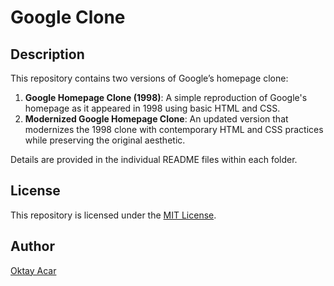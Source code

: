 # Google Clone

## Description

This repository contains two versions of Google’s homepage clone:

1. **Google Homepage Clone (1998)**: A simple reproduction of Google's homepage as it appeared in 1998 using basic HTML and CSS.
2. **Modernized Google Homepage Clone**: An updated version that modernizes the 1998 clone with contemporary HTML and CSS practices while preserving the original aesthetic.

Details are provided in the individual README files within each folder.

## License

This repository is licensed under the [MIT License](https://github.com/oktay-acar/google-clone/blob/main/LICENSE).

## Author

[Oktay Acar](https://github.com/oktay-acar)
